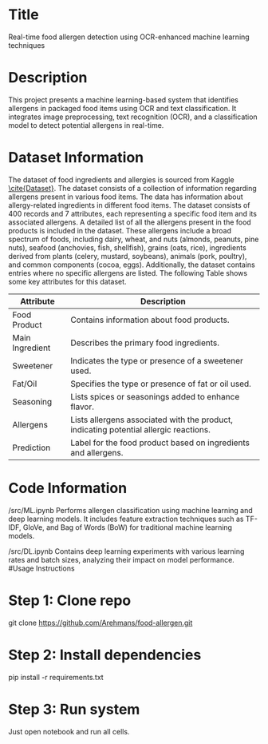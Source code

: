 # Title
Real-time food allergen detection using OCR-enhanced machine learning techniques

# Description
This project presents a machine learning-based system that identifies allergens in packaged food items using OCR and text classification.
It integrates image preprocessing, text recognition (OCR), and a classification model to detect potential allergens in real-time.

# Dataset Information
The dataset of food ingredients and allergies is sourced from Kaggle [\cite{Dataset}](https://www.kaggle.com/datasets/uom190346a/food-ingredients-and-allergens). 
The dataset consists of a collection of information regarding allergens present in various food items.
 The data has information about allergy-related ingredients in different food items. 
 The dataset consists of 400 records and 7 attributes, each representing a specific food item and its associated allergens. 
 A detailed list of all the allergens present in the food products is included in the dataset. 
These allergens include a broad spectrum of foods, including dairy, wheat, and nuts (almonds, peanuts, pine nuts), 
seafood (anchovies, fish, shellfish), grains (oats, rice), ingredients derived from plants (celery, mustard, soybeans), 
animals (pork, poultry), and common components (cocoa, eggs). 
Additionally, the dataset contains entries where no specific allergens are listed. The following Table shows some key attributes for this dataset.

| **Attribute**   | **Description**                                                                       |
| --------------- | ------------------------------------------------------------------------------------- |
| Food Product    | Contains information about food products.                                             |
| Main Ingredient | Describes the primary food ingredients.                                               |
| Sweetener       | Indicates the type or presence of a sweetener used.                                   |
| Fat/Oil         | Specifies the type or presence of fat or oil used.                                    |
| Seasoning       | Lists spices or seasonings added to enhance flavor.                                   |
| Allergens       | Lists allergens associated with the product, indicating potential allergic reactions. |
| Prediction      | Label for the food product based on ingredients and allergens.                        |

# Code Information
/src/ML.ipynb
Performs allergen classification using machine learning and deep learning models. It includes feature extraction techniques such as TF-IDF, GloVe, and Bag of Words (BoW) for traditional machine learning models.

/src/DL.ipynb
Contains deep learning experiments with various learning rates and batch sizes, analyzing their impact on model performance.
#Usage Instructions

# Step 1: Clone repo
git clone https://github.com/Arehmans/food-allergen.git

# Step 2: Install dependencies
pip install -r requirements.txt

# Step 3: Run system
Just open notebook and run all cells.

